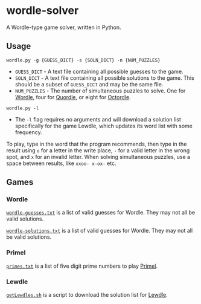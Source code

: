 # wordle-solver
A Wordle-type game solver, written in Python.

## Usage

`wordle.py -g {GUESS_DICT} -s {SOLN_DICT} -n {NUM_PUZZLES}`

* `GUESS_DICT` - A text file containing all possible guesses to the game.
* `SOLN_DICT` - A text file containing all possible solutions to the game. This should be a subset of `GUESS_DICT` and may be the same file.
* `NUM_PUZZLES` - The number of simultaneous puzzles to solve. One for [Wordle](https://www.nytimes.com/games/wordle/index.html), four for [Quordle](https://www.quordle.com), or eight for [Octordle](https://octordle.com).

`wordle.py -l`

* The `-l` flag requires no arguments and will download a solution list specifically for the game Lewdle, which updates its word list with some frequency.

To play, type in the word that the program recommends, then type in the result using `o` for a letter in the write place, `-` for a valid letter in the wrong spot, and `x` for an invalid letter. When solving simultaneous puzzles, use a space between results, like `xxoo- x-ox-` etc. 

## Games

### Wordle

[`wordle-guesses.txt`](/wordle-guesses.txt) is a list of valid guesses for Wordle. They may not all be valid solutions.

[`wordle-solutions.txt`](/wordle-solutions.txt) is a list of valid guesses for Wordle. They may not all be valid solutions.

### Primel

[`primes.txt`](/primes.txt) is a list of five digit prime numbers to play [Primel](https://converged.yt/primel/).

### Lewdle

[`getLewdles.sh`](/getLewdles.sh) is a script to download the solution list for [Lewdle](https://www.lewdlegame.com/).